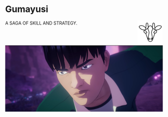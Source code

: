 # Gumayusi

A SAGA OF SKILL AND STRATEGY.
<img align="right" width="80" src="./assets/favicon/android-chrome-512x512.png">
<img src="./assets/images/banner.png"></a>
